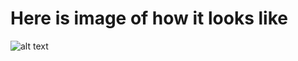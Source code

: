 # Here is image of how it looks like

![alt text](https://github.com/vladthedev/FlexSlider/blob/master/src/img/Slider.png)